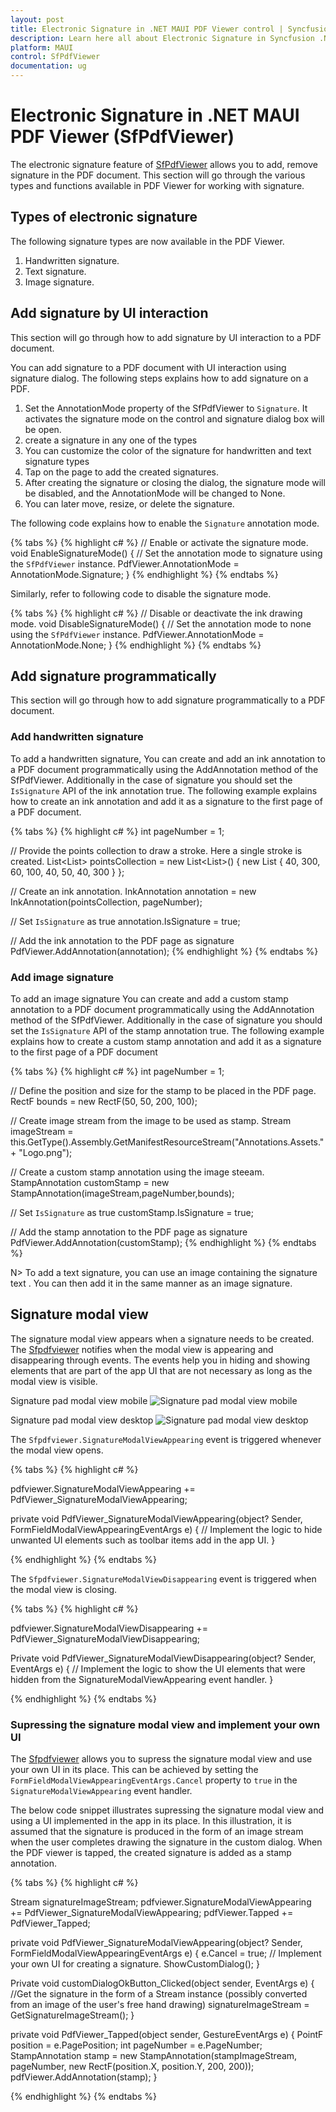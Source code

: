 ```yaml
---
layout: post
title: Electronic Signature in .NET MAUI PDF Viewer control | Syncfusion
description: Learn here all about Electronic Signature in Syncfusion .NET MAUI PDF Viewer (SfPdfViewer) control and its types.
platform: MAUI
control: SfPdfViewer
documentation: ug
---
```


# Electronic Signature in .NET MAUI PDF Viewer (SfPdfViewer)

The electronic signature feature of [SfPdfViewer](https://help.syncfusion.com/cr/maui/Syncfusion.Maui.PdfViewer.SfPdfViewer.html) allows you to add, remove signature in the PDF document. This section will go through the various types and functions available in PDF Viewer for working with signature.

## Types of electronic signature

The following signature types are now available in the PDF Viewer.

1.	Handwritten signature.
2.	Text signature.
3.  Image signature.

## Add signature by UI interaction

This section will go through how to add signature by UI interaction to a PDF document.

You can add signature to a PDF document with UI interaction using signature dialog. The following steps explains how to add signature on a PDF.

1. Set the AnnotationMode property of the SfPdfViewer to `Signature`. It activates the signature mode on the control and signature dialog box will be open.
2. create a signature in any one of the types
3. You can customize the color of the signature for handwritten and text signature types
4. Tap on the page to add the created signatures.
5. After creating the signature or closing the dialog, the signature mode will be disabled, and the AnnotationMode will be changed to None.
6. You can later move, resize, or delete the signature.

The following code explains how to enable the `Signature` annotation mode.

{% tabs %}
{% highlight c# %}
// Enable or activate the signature mode.
void EnableSignatureMode()
{
    // Set the annotation mode to signature using the `SfPdfViewer` instance.
    PdfViewer.AnnotationMode = AnnotationMode.Signature;
}
{% endhighlight %}
{% endtabs %}

Similarly, refer to following code to disable the signature mode.

{% tabs %}
{% highlight c# %}
// Disable or deactivate the ink drawing mode.
void DisableSignatureMode()
{
    // Set the annotation mode to none using the `SfPdfViewer` instance.
    PdfViewer.AnnotationMode = AnnotationMode.None;
}
{% endhighlight %}
{% endtabs %}

## Add signature programmatically

This section will go through how to add signature programmatically to a PDF document.

### Add handwritten signature 

To add a handwritten signature, You can create and add an ink annotation to a PDF document programmatically using the AddAnnotation method of the SfPdfViewer. Additionally in the case of signature you should set the `IsSignature` API of the ink annotation true. The following example explains how to create an ink annotation and add it as a signature to the first page of a PDF document.

{% tabs %}
{% highlight c# %}
int pageNumber = 1;
    
// Provide the points collection to draw a stroke. Here a single stroke is created.
List<List<float>> pointsCollection = new List<List<float>>()
{
   new List<float> { 40, 300, 60, 100, 40, 50, 40, 300 }
};

// Create an ink annotation.
InkAnnotation annotation = new InkAnnotation(pointsCollection, pageNumber);

// Set `IsSignature` as true
annotation.IsSignature = true;

// Add the ink annotation to the PDF page as signature
PdfViewer.AddAnnotation(annotation);
{% endhighlight %}
{% endtabs %}

### Add image signature

To add an image signature You can create and add a custom stamp annotation to a PDF document programmatically using the AddAnnotation method of the SfPdfViewer. Additionally in the case of signature you should set the `IsSignature` API of the stamp annotation true. The following example explains how to create a custom stamp annotation and add it as a signature to the first page of a PDF document

{% tabs %}
{% highlight c# %}
int pageNumber = 1;

// Define the position and size for the stamp to be placed in the PDF page.
RectF bounds = new RectF(50, 50, 200, 100);

// Create image stream from the image to be used as stamp.
Stream imageStream = this.GetType().Assembly.GetManifestResourceStream("Annotations.Assets." + "Logo.png");

// Create a custom stamp annotation using the image steeam.
StampAnnotation customStamp = new StampAnnotation(imageStream,pageNumber,bounds);

// Set `IsSignature` as true
customStamp.IsSignature = true;

// Add the stamp annotation to the PDF page as signature
PdfViewer.AddAnnotation(customStamp);
{% endhighlight %}
{% endtabs %}

N> To add a text signature, you can use an image containing the signature text . You can then add it in the same manner as an image signature.

## Signature modal view

The signature modal view appears when a signature needs to be created. The [Sfpdfviewer](https://help.syncfusion.com/cr/maui/Syncfusion.Maui.PdfViewer.SfPdfViewer.html) notifies when the modal view is appearing and disappearing through events. The events help you in hiding and showing elements that are part of the app UI that are not necessary as long as the modal view is visible.

Signature pad modal view mobile
![Signature pad modal view mobile](Images/Annotations/signature-pad-modal-view-mobile.png)

Signature pad modal view desktop
![Signature pad modal view  desktop](Images/Annotations/signature-pad-modal-view-desktop.png)

The `Sfpdfviewer.SignatureModalViewAppearing` event is triggered whenever the modal view opens. 

{% tabs %}
{% highlight c# %}

pdfviewer.SignatureModalViewAppearing += PdfViewer_SignatureModalViewAppearing;

private void PdfViewer_SignatureModalViewAppearing(object? Sender, FormFieldModalViewAppearingEventArgs e)
{
    // Implement the logic to hide unwanted UI elements such as toolbar items add in the app UI. 
}

{% endhighlight %}
{% endtabs %}

The `Sfpdfviewer.SignatureModalViewDisappearing` event is triggered when the modal view is closing.

{% tabs %}
{% highlight c# %}

pdfviewer.SignatureModalViewDisappearing += PdfViewer_SignatureModalViewDisappearing;

Private void PdfViewer_SignatureModalViewDisappearing(object? Sender, EventArgs e)
{
    // Implement the logic to show the UI elements that were hidden from the SignatureModalViewAppearing event handler.
}

{% endhighlight %} 
{% endtabs %}

### Supressing the signature modal view and implement your own UI

The [Sfpdfviewer](https://help.syncfusion.com/cr/maui/Syncfusion.Maui.PdfViewer.SfPdfViewer.html) allows you to supress the signature modal view and use your own UI in its place. This can be achieved by setting the `FormFieldModalViewAppearingEventArgs.Cancel` property to `true` in the `SignatureModalViewAppearing` event handler. 

The below code snippet illustrates supressing the signature modal view and using a UI implemented in the app in its place. In this illustration, it is assumed that the signature is produced in the form of an image stream when the user completes drawing the signature in the custom dialog. When the PDF viewer is tapped, the created signature is added as a stamp annotation.  

{% tabs %}
{% highlight c# %}

Stream signatureImageStream;
pdfviewer.SignatureModalViewAppearing += PdfViewer_SignatureModalViewAppearing;
pdfViewer.Tapped += PdfViewer_Tapped;

private void PdfViewer_SignatureModalViewAppearing(object? Sender, FormFieldModalViewAppearingEventArgs e)
{
    e.Cancel = true;
    // Implement your own UI for creating a signature.
    ShowCustomDialog();
}

Private void customDialogOkButton_Clicked(object sender, EventArgs e)
{
   //Get the signature in the form of a Stream instance (possibly converted from an image of the user's free hand drawing) 
   signatureImageStream = GetSignatureImageStream();
}

private void PdfViewer_Tapped(object sender, GestureEventArgs e)
{
    PointF position = e.PagePosition;
    int pageNumber = e.PageNumber;
    StampAnnotation stamp = new StampAnnotation(stampImageStream, pageNumber,  new RectF(position.X, position.Y, 200, 200));
    pdfViewer.AddAnnotation(stamp);
}

{% endhighlight %} 
{% endtabs %}

